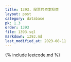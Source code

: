 ```yaml
---
title: 1393. 股票的资本损益
layout: post
category: database
pk: 1.3
order: 1393
file: 1393.sql
markdown: 1393.md
last_modified_at: 2023-08-11
---
```


{% include leetcode.md %}
